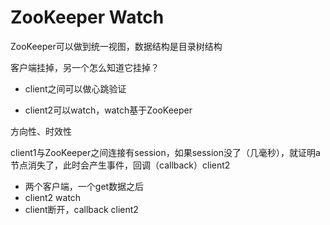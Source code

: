 # ZooKeeper Watch

ZooKeeper可以做到统一视图，数据结构是目录树结构

客户端挂掉，另一个怎么知道它挂掉？

- client之间可以做心跳验证

- client2可以watch，watch基于ZooKeeper

方向性、时效性

client1与ZooKeeper之间连接有session，如果session没了（几毫秒），就证明a节点消失了，此时会产生事件，回调（callback）client2

- 两个客户端，一个get数据之后
- client2 watch
- client断开，callback client2